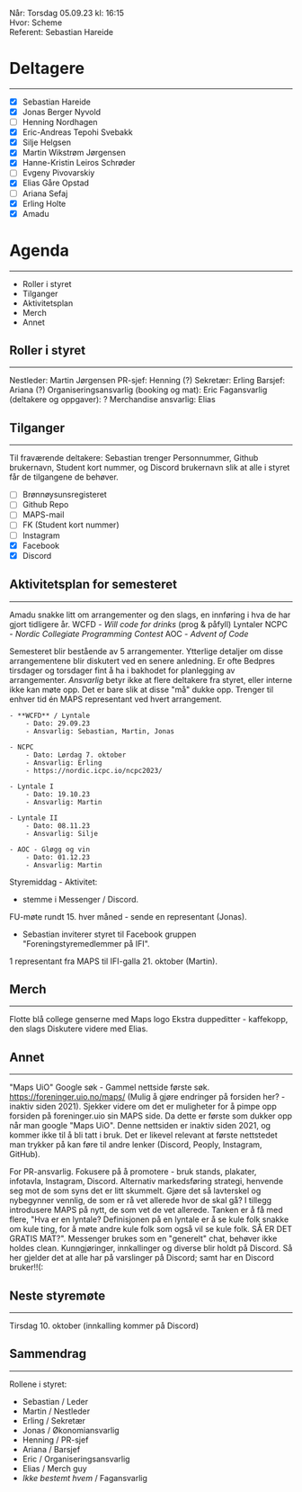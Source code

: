 Når: Torsdag 05.09.23 kl: 16:15  
Hvor: Scheme  
Referent: Sebastian Hareide

# Deltagere
___
- [x] Sebastian Hareide
- [x] Jonas Berger Nyvold
- [ ] Henning Nordhagen
- [x] Eric-Andreas Tepohi Svebakk
- [x] Silje Helgsen
- [x] Martin Wikstrøm Jørgensen
- [x] Hanne-Kristin Leiros Schrøder
- [ ] Evgeny Pivovarskiy
- [x] Elias Gåre Opstad
- [ ] Ariana Sefaj
- [x] Erling Holte
- [x] Amadu

# Agenda
___
* Roller i styret
* Tilganger
* Aktivitetsplan
* Merch
* Annet

## Roller i styret
___
Nestleder: Martin Jørgensen
PR-sjef: Henning (?)
Sekretær: Erling
Barsjef: Ariana (?)
Organiseringsansvarlig (booking og mat): Eric
Fagansvarlig (deltakere og oppgaver): ?
Merchandise ansvarlig: Elias

## Tilganger
___
Til fraværende deltakere: Sebastian trenger Personnummer, Github brukernavn, Student kort nummer, og Discord brukernavn slik at alle i styret får de tilgangene de behøver.
- [ ] Brønnøysunsregisteret
- [ ] Github Repo
- [ ] MAPS-mail
- [ ] FK (Student kort nummer)
- [ ] Instagram 
- [x] Facebook
- [x] Discord

## Aktivitetsplan for semesteret
___
Amadu snakke litt om arrangementer og den slags, en innføring i hva de har gjort tidligere år.
WCFD - *Will code for drinks* (prog & påfyll)
Lyntaler
NCPC - *Nordic Collegiate Programming Contest*
AOC - *Advent of Code*

Semesteret blir bestående av 5 arrangementer. Ytterlige detaljer om disse arrangementene blir diskutert ved en senere anledning. Er ofte Bedpres tirsdager og torsdager fint å ha i bakhodet for planlegging av arrangementer.
*Ansvarlig* betyr ikke at flere deltakere fra styret, eller interne ikke kan møte opp. Det er bare slik at disse "må" dukke opp. Trenger til enhver tid én MAPS representant ved hvert arrangement.


	- **WCFD** / Lyntale
		- Dato: 29.09.23
		- Ansvarlig: Sebastian, Martin, Jonas 

	- NCPC 
		- Dato: Lørdag 7. oktober
		- Ansvarlig: Erling
		- https://nordic.icpc.io/ncpc2023/

	- Lyntale I 
		- Dato: 19.10.23
		- Ansvarlig: Martin

	- Lyntale II 
		- Dato: 08.11.23
		- Ansvarlig: Silje

	- AOC - Gløgg og vin
		- Dato: 01.12.23
		- Ansvarlig: Martin

Styremiddag - Aktivitet: 
- stemme i Messenger / Discord.

FU-møte rundt 15. hver måned - sende en representant (Jonas).
- Sebastian inviterer styret til Facebook gruppen "Foreningstyremedlemmer på IFI".

1 representant fra MAPS til IFI-galla 21. oktober (Martin).

## Merch
___
Flotte blå college genserne med Maps logo
Ekstra duppeditter - kaffekopp, den slags
Diskutere videre med Elias.

## Annet
___
"Maps UiO" Google søk - Gammel nettside første søk.
https://foreninger.uio.no/maps/ (Mulig å gjøre endringer på forsiden her? - inaktiv siden 2021). 
Sjekker videre om det er muligheter for å pimpe opp forsiden på foreninger.uio sin MAPS side. Da dette er første som dukker opp når man google "Maps UiO". Denne nettsiden er inaktiv siden 2021, og kommer ikke til å bli tatt i bruk. Det er likevel relevant at første nettstedet man trykker på kan føre til andre lenker (Discord, Peoply, Instagram, GitHub).

For PR-ansvarlig. Fokusere på å promotere - bruk stands, plakater, infotavla, Instagram, Discord. Alternativ markedsføring strategi, henvende seg mot de som syns det er litt skummelt. Gjøre det så lavterskel og nybegynner vennlig, de som er rå vet allerede hvor de skal gå? I tillegg introdusere MAPS på nytt, de som vet de vet allerede. Tanken er å få med flere, "Hva er en lyntale? Definisjonen på en lyntale er å se kule folk snakke om kule ting, for å møte andre kule folk som også vil se kule folk. SÅ ER DET GRATIS MAT?".
Messenger brukes som en "generelt" chat, behøver ikke holdes clean. Kunngjøringer, innkallinger og diverse blir holdt på Discord. Så her gjelder det at alle har på varslinger på Discord; samt har en Discord bruker!!(:

## Neste styremøte
___
Tirsdag 10. oktober (innkalling kommer på Discord)

## Sammendrag
___
Rollene i styret:
- Sebastian / Leder
- Martin / Nestleder
- Erling / Sekretær
- Jonas / Økonomiansvarlig
- Henning / PR-sjef
- Ariana / Barsjef
- Eric / Organiseringsansvarlig
- Elias / Merch guy
- *Ikke bestemt hvem* / Fagansvarlig



